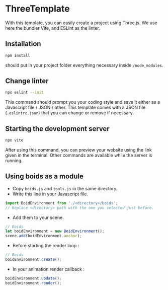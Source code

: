 # ThreeTemplate

With this template, you can easily create a project using Three.js.
We use here the bundler Vite, and ESLint as the linter.

## Installation

```sh
npm install
```
should put in your project folder everything necessary inside `/node_modules`.

## Change linter

```sh
npx eslint --init
```
This command should prompt you your coding style and save it either as a Javascript file / JSON / other.
This template comes with a JSON file (`.eslintrc.json`) that you can change or remove if necessary.

## Starting the development server

```sh
npx vite
```
After using this command, you can preview your website using the link given in the terminal.
Other commands are available while the server is running.

## Using boids as a module
- Copy `boids.js` and `tools.js` in the same directory.
- Write this line in your Javascript file.
```js
import BoidEnvironment from './<directory>/boids';
// Replace <directory> path with the one you selected just before.
```

- Add them to your scene.
```js
// Boids
let boidEnvironment = new BoidEnvironment();
scene.add(boidEnvironment.anchor);
```

- Before starting the render loop :
```js
// Boids
boidEnvironment.create();
```

- In your animation render callback :
```js
boidEnvironment.update();
boidEnvironment.render();
```